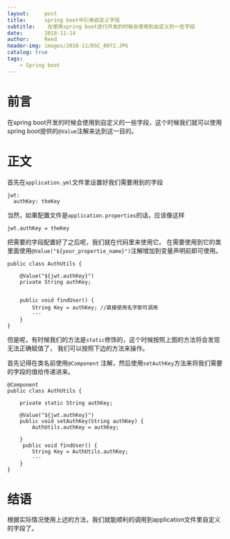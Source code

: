 ```yaml
---
layout:     post
title:      spring boot中引用自定义字段
subtitle:    在使用spring boot进行开发的时候会使用到自定义的一些字段
date:       2018-11-14
author:     Reed
header-img: images/2018-11/DSC_0972.JPG
catalog: true
tags:
    - Spring boot
---
```

# 前言

 在spring boot开发的时候会使用到自定义的一些字段，这个时候我们就可以使用spring boot提供的` @Value `注解来达到这一目的。

# 正文
首先在` application.yml `文件里设置好我们需要用到的字段
```
jwt:
  authKey: theKey 
```
当然，如果配置文件是` application.properties `的话，应该像这样
```
jwt.authKey = theKey 
```
把需要的字段配置好了之后呢，我们就在代码里来使用它。
在需要使用到它的类里面使用` @Value("${your_propertie_name}") `注解增加到变量声明前即可使用。
```
public class AuthUtils {

    @Value("${jwt.authKey}")
    private String authKey;


    public void findUser() {
        String Key = authKey; //直接使用名字即可调用
        ···
    }
}
```

但是呢，有时候我们的方法是` static `修饰的，这个时候按照上图的方法将会发现无法正确赋值了，
我们可以按照下边的方法来操作。  

首先记得在类名前使用` @Component ` 注解，然后使用` setAuthKey `方法来将我们需要的字段的值给传递进来。
```
@Component
public class AuthUtils {

    private static String authKey;

    @Value("${jwt.authKey}")
    public void setAuthKey(String authKey) {
        AuthUtils.authKey = authKey;

    }   
     public void findUser() {
        String Key = AuthUtils.authKey; 
        ···
    }
}
```

# 结语
根据实际情况使用上述的方法，我们就能顺利的调用到application文件里自定义的字段了。